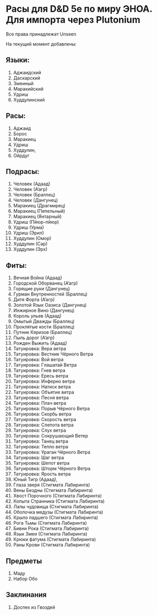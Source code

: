 # Расы для D&D 5e по миру ЭНОА. Для импорта через Plutonium

Все права принадлежат Unseen


На текущий момент добавлены:

## Языки:
1. Аджаидский
1. Даскарский
1. Змеиный
1. Маракийский
1. Удриш
1. Худдулинский

## Расы:
1. Аджаид
1. Борос
1. Маракиец
1. Удриш
1. Худдулин,
1. Ойрдуг

## Подрасы:
1. Человек (Адаад)
1. Человек (А’агр)
1. Человек (Браллец)
1. Человек (Дангунец)
1. Маракиец (Драгмирец)
1. Маракиец (Пепельный)
1. Маракиец (Янтарный)
1. Удриш (Пйюр-пйюр)
1. Удриш (Урма)
1. Удриш (Эрил)
1. Худдулин (Омор)
1. Худдулин (Сар)
1. Худдулин (Эрх)

## Фиты:
1. Вечная Война (Адаад)
1. Городской Оборванец (А’агр)
1. Горящие руки (Дангунец)
1. Гурман Внутренностей (Браллец)
1. Дитя Форта (А’агр)
1. Золотой Язык Оазиса (Дангунец)
1. Инжирное Вино (Дангунец)
1. Король ульев (Адаад)
1. Омытый Дважды (Браллец)
1. Проклятые кости (Браллец)
1. Путник Кяризов (Браллец)
1. Пыль дорог (А’агр)
1. Рожден Выжить (Адаад)
1. Татуировка: Вера ветра
1. Татуировка: Вестник Чёрного Ветра
1. Татуировка: Вой ветра
1. Татуировка: Глашатай Ветра
1. Татуировка: Гнев ветра
1. Татуировка: Ересь ветра
1. Татуировка: Инферно ветра
1. Татуировка: Натиск ветра
1. Татуировка: Объятие ветра
1. Татуировка: Песня ветра
1. Татуировка: Плач ветра
1. Татуировка: Порыв Чёрного Ветра
1. Татуировка: Скорбь ветра
1. Татуировка: Скорость ветра
1. Татуировка: Слепота ветра
1. Татуировка: Слух ветра
1. Татуировка: Сокрушающий Ветер
1. Татуировка: Танец ветра
1. Татуировка: Тепло ветра
1. Татуировка: Ураган Чёрного Ветра
1. Татуировка: Шаг ветра
1. Татуировка: Шепот ветра
1. Татуировка: Шторм Чёрного Ветра
1. Татуировка: Ярость ветра
1. Юный Тигр (Адаад),
1. Глаза зверя (Стигмата Лабиринта)
1. Вены Бездны (Стигмата Лабиринта)
1. Хвост Порочного (Стигмата Лабиринта)
1. Копыта Странника (Стигмата Лабиринта)
1. Лапы чудовища (Стигмата Лабиринта)
1. Оболочка медузы (Стигмата Лабиринта)
1. Крыло падшего (Стигмата Лабиринта)
1. Рога Тьмы (Стигмата Лабиринта)
1. Бивни Рока (Стигмата Лабиринта)
1. Язык Змеи (Стигмата Лабиринта)
1. Крюки фатума (Стигмата Лабиринта)
1. Раны Крови (Стигмата Лабиринта)

## Предметы
1. Маду
1. Набор Обо

## Заклинания
1. Доспех из Гвоздей
